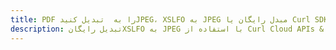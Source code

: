 ---title: PDF را به  تبدیل کنیدJPEG، XSLFO به JPEG مبدل رایگان یا Curl SDKdescription: تبدیل رایگانXSLFO به JPEG با استفاده از Curl Cloud APIs & SDK همچنین اسناد PDF را در Cloud ایجاد، ویرایش و رندر کنید.---